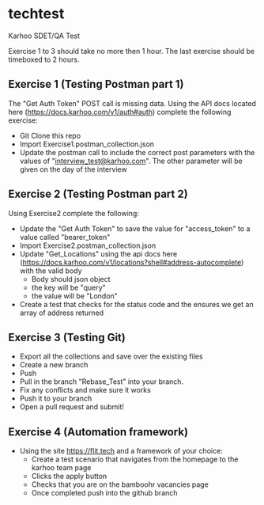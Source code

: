 # techtest


Karhoo SDET/QA Test

Exercise 1 to 3 should take no more then 1 hour. The last exercise should be timeboxed to 2 hours.

 
## Exercise 1 (Testing Postman part 1)
The "Get Auth Token" POST call is missing data. Using the API docs located here (https://docs.karhoo.com/v1/auth#auth) complete the following exercise:
- Git Clone this repo
- Import Exercise1.postman_collection.json
- Update the postman call to include the correct post parameters with the values of "interview_test@karhoo.com". The other parameter will be given on the day of the interview


## Exercise 2 (Testing Postman part 2)
Using Exercise2 complete the following:

- Update the "Get Auth Token" to save the value for "access_token" to a value called "bearer_token"
- Import Exercise2.postman_collection.json
- Update "Get_Locations" using the api docs here (https://docs.karhoo.com/v1/locations?shell#address-autocomplete) with the valid body
  - Body should json object 
  - the key will be "query"
  - the value will be "London"
- Create a test that checks for the status code and the ensures we get an array of address returned

## Exercise 3 (Testing Git)

- Export all the collections and save over the existing files
- Create a new branch
- Push
- Pull in the branch "Rebase_Test" into your branch.
- Fix any conflicts and make sure it works
- Push it to your branch
- Open a pull request and submit!

## Exercise 4 (Automation framework)

- Using the site https://flit.tech and a framework of your choice:
  - Create a test scenario that navigates from the homepage to the karhoo team page
  - Clicks the apply button
  - Checks that you are on the bamboohr vacancies page
  - Once completed push into the github branch
